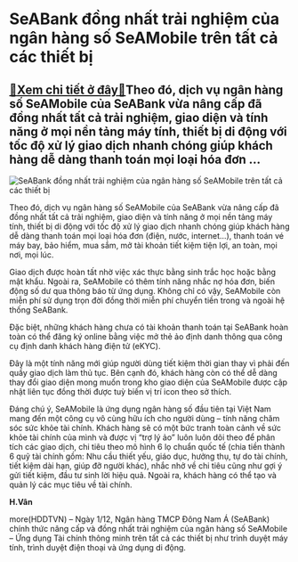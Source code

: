 SeABank đồng nhất trải nghiệm của ngân hàng số SeAMobile trên tất cả các thiết bị
========================================================================================

[:gift:Xem chi tiết ở đây:gift:](https://hddtvn.com/seabank-dong-nhat-tra%cc%89i-nghie%cc%a3m-cua-ngan-hang-so-seamobile-tren-tat-ca-cac-thiet-bi%cc%a3/)Theo đó, dịch vụ ngân hàng số SeAMobile của SeABank vừa nâng cấp đã đồng nhất tất cả trải nghiệm, giao diện và tính năng ở mọi nền tảng máy tính, thiết bị di động với tốc độ xử lý giao dịch nhanh chóng giúp khách hàng dễ dàng thanh toán mọi loại hóa đơn …
-------------------------------------------------------------------------------------------------------------------------------------------------------------------------------------------------------------------------------------------------------------------------------------





![SeABank đồng nhất trải nghiệm của ngân hàng số SeAMobile trên tất cả các thiết bị](https://hddtvn.com/wp-content/uploads/2021/01/4115_SeAMobile.jpg "SeABank đồng nhất trải nghiệm của ngân hàng số SeAMobile trên tất cả các thiết bị")



Theo đó, dịch vụ ngân hàng số SeAMobile của SeABank vừa nâng cấp đã đồng nhất tất cả trải nghiệm, giao diện và tính năng ở mọi nền tảng máy tính, thiết bị di động với tốc độ xử lý giao dịch nhanh chóng giúp khách hàng dễ dàng thanh toán mọi loại hóa đơn (điện, nước, internet…), thanh toán vé máy bay, bảo hiểm, mua sắm, mở tài khoản tiết kiệm tiện lợi, an toàn, mọi nơi, mọi lúc.


Giao dịch được hoàn tất nhờ việc xác thực bằng sinh trắc học hoặc bằng mật khẩu. Ngoài ra, SeAMobile có thêm tính năng nhắc nợ hóa đơn, biến động số dư qua thông báo từ ứng dụng. Không chỉ có vậy, SeAMobile còn miễn phí sử dụng trọn đời đồng thời miễn phí chuyển tiền trong và ngoài hệ thống SeABank.


Đặc biệt, những khách hàng chưa có tài khoản thanh toán tại SeABank hoàn toàn có thể đăng ký online bằng việc mở thẻ ảo định danh thông qua công cụ định danh khách hàng điện tử (eKYC).


Đây là một tính năng mới giúp người dùng tiết kiệm thời gian thay vì phải đến quầy giao dịch làm thủ tục. Bên cạnh đó, khách hàng còn có thể dễ dàng thay đổi giao diện mong muốn trong kho giao diện của SeAMobile được cập nhật liên tục đồng thời được tuỳ biến vị trí icon theo sở thích.


Đáng chú ý, SeAMobile là ứng dụng ngân hàng số đầu tiên tại Việt Nam mang đến một công cụ vô cùng hữu ích cho người dùng – tính năng chăm sóc sức khỏe tài chính. Khách hàng sẽ có một bức tranh toàn cảnh về sức khỏe tài chính của mình và được vị “trợ lý ảo” luôn luôn dõi theo để phân tích các giao dịch, chi tiêu theo mô hình 6 lọ chuẩn quốc tế (chia tiền thành 6 quỹ tài chính gồm: Nhu cầu thiết yếu, giáo dục, hưởng thụ, tự do tài chính, tiết kiệm dài hạn, giúp đỡ người khác), nhắc nhở về chi tiêu cũng như gợi ý gửi tiết kiệm, đầu tư sinh lời hiệu quả. Ngoài ra, khách hàng có thể tạo và quản lý các mục tiêu về tài chính.




**H.Vân**



more(HDDTVN) – Ngày 1/12, Ngân hàng TMCP Đông Nam Á (SeABank) chính thức nâng cấp và đồng nhất trải nghiệm của ngân hàng số SeAMobile – Ứng dụng Tài chính thông minh trên tất cả các thiết bị như trình duyệt máy tính, trình duyệt điện thoại và ứng dụng di động.

